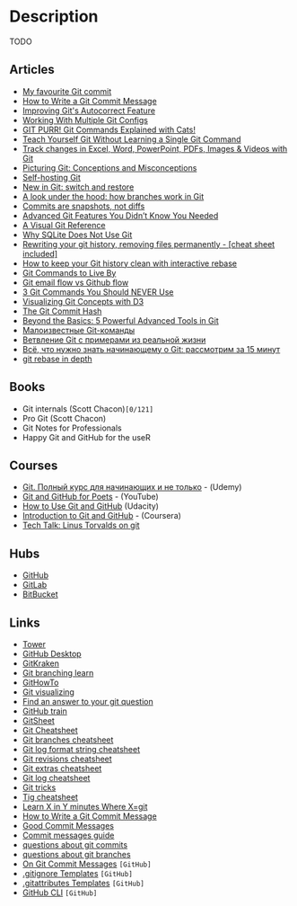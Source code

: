 # Description

TODO


## Articles

- [My favourite Git commit](https://dhwthompson.com/2019/my-favourite-git-commit)
- [How to Write a Git Commit Message](https://chris.beams.io/posts/git-commit/)
- [Improving Git's Autocorrect Feature](https://azeemba.com/posts/contributing-to-git.html)
- [Working With Multiple Git Configs](https://rossedman.io/blog/computers/working-with-multiple-git-configs/)
- [GIT PURR! Git Commands Explained with Cats!](https://girliemac.com/blog/2017/12/26/git-purr/)
- [Teach Yourself Git Without Learning a Single Git Command](https://itoshkov.github.io/git-tutorial)
- [Track changes in Excel, Word, PowerPoint, PDFs, Images & Videos with Git](https://tech.marksblogg.com/git-track-changes-in-media-office-documents.html)
- [Picturing Git: Conceptions and Misconceptions](https://www.biteinteractive.com/picturing-git-conceptions-and-misconceptions/)
- [Self-hosting Git](https://peppe.rs/posts/self-hosting_git/)
- [New in Git: switch and restore](https://www.banterly.net/2021/07/31/new-in-git-switch-and-restore/)
- [A look under the hood: how branches work in Git](https://stackoverflow.blog/2021/04/05/a-look-under-the-hood-how-branches-work-in-git/)
- [Commits are snapshots, not diffs](https://github.blog/2020-12-17-commits-are-snapshots-not-diffs/)
- [Advanced Git Features You Didn’t Know You Needed](https://martinheinz.dev/blog/43)
- [A Visual Git Reference](http://marklodato.github.io/visual-git-guide/index-en.html)
- [Why SQLite Does Not Use Git](https://sqlite.org/whynotgit.html)
- [Rewriting your git history, removing files permanently - [cheat sheet included]](https://blog.gitguardian.com/rewriting-git-history-cheatsheet/)
- [How to keep your Git history clean with interactive rebase](https://about.gitlab.com/blog/2020/11/23/keep-git-history-clean-with-interactive-rebase/)
- [Git Commands to Live By](https://betterprogramming.pub/git-commands-to-live-by-349ab1fe3139)
- [Git email flow vs Github flow](https://blog.brixit.nl/git-email-flow-versus-github-flow/)
- [3 Git Commands You Should NEVER Use](https://mquettan.medium.com/3-git-commands-you-should-never-use-99f6ec910989)
- [Visualizing Git Concepts with D3](https://onlywei.github.io/explain-git-with-d3/)
- [The Git Commit Hash](https://www.mikestreety.co.uk/blog/the-git-commit-hash)
- [Beyond the Basics: 5 Powerful Advanced Tools in Git](https://codeburst.io/beyond-the-basics-5-powerful-advanced-tools-in-git-2180faf0ee29)
- [Малоизвестные Git-команды](https://habr.com/ru/company/vk/blog/318508/)
- [Ветвление Git с примерами из реальной жизни](https://proglib.io/p/vetvlenie-git-s-primerami-iz-realnoy-zhizni-2020-01-25)
- [Всё, что нужно знать начинающему о Git: рассмотрим за 15 минут](https://proglib.io/p/vse-chto-nuzhno-znat-nachinayushchemu-o-git-rassmotrim-za-15-minut-2021-10-17)
- [git rebase in depth](https://git-rebase.io/)


## Books

- Git internals (Scott Chacon)`[0/121]`
- Pro Git (Scott Chacon)
- Git Notes for Professionals
- Happy Git and GitHub for the useR


## Courses

- [Git. Полный курс для начинающих и не только](https://www.udemy.com/course/git-alishev/) - (Udemy)
- [Git and GitHub for Poets](https://www.youtube.com/playlist?list=PLRqwX-V7Uu6ZF9C0YMKuns9sLDzK6zoiV) - (YouTube)
- [How to Use Git and GitHub](https://www.udacity.com/course/how-to-use-git-and-github--ud775) (Udacity)
- [Introduction to Git and GitHub](https://www.coursera.org/learn/introduction-git-github) - (Coursera)
- [Tech Talk: Linus Torvalds on git](https://youtu.be/4XpnKHJAok8)


## Hubs

- [GitHub](https://github.com/)
- [GitLab](https://about.gitlab.com/)
- [BitBucket](https://bitbucket.org/)


## Links

- [Tower](https://www.git-tower.com/learn/)
- [GitHub Desktop](https://desktop.github.com/)
- [GitKraken](https://www.gitkraken.com/)
- [Git branching learn](https://learngitbranching.js.org/?locale=ru_RU)
- [GitHowTo](https://githowto.com)
- [Git visualizing](https://git-school.github.io/visualizing-git/)
- [Find an answer to your git question](https://githint.com/)
- [GitHub train](https://training.github.com/downloads/ru/github-git-cheat-sheet/)
- [GitSheet](https://gitsheet.wtf/)
- [Git Cheatsheet](http://www.ndpsoftware.com/git-cheatsheet.html#loc=workspace;)
- [Git branches cheatsheet](https://devhints.io/git-branch)
- [Git log format string cheatsheet](https://devhints.io/git-log-format)
- [Git revisions cheatsheet](https://devhints.io/git-revisions)
- [Git extras cheatsheet](https://devhints.io/git-extras)
- [Git log cheatsheet](https://devhints.io/git-log)
- [Git tricks](https://devhints.io/git-tricks)
- [Tig cheatsheet](https://devhints.io/tig)
- [Learn X in Y minutes Where X=git](https://learnxinyminutes.com/docs/git/)
- [How to Write a Git Commit Message](https://chris.beams.io/posts/git-commit/)
- [Good Commit Messages](https://lazau.com/articles/good_commit_messages.html)
- [Commit messages guide](https://github.com/RomuloOliveira/commit-messages-guide)
- [questions about git commits](https://questions.wizardzines.com/git-commits.html)
- [questions about git branches](https://questions.wizardzines.com/git-branches.html)
- [On Git Commit Messages](https://github.com/michaeljones/on-commit-messages) `[GitHub]`
- [.gitignore Templates](https://github.com/github/gitignore) `[GitHub]`
- [.gitattributes Templates](https://github.com/alexkaratarakis/gitattributes) `[GitHub]`
- [GitHub CLI](https://github.com/cli/cli) `[GitHub]`
